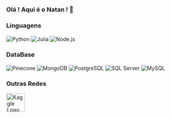 ### Olá ! Aqui é o Natan ! 👋


<div style="display: inline_block">

### Linguagens
<img align="center" alt="Python" src="https://img.shields.io/badge/Python-333333?style=for-the-badge&logo=python&logoColor=white">
<img align="center" alt="Julia" src="https://img.shields.io/badge/Julia-333333?style=for-the-badge&logo=julia&logoColor=white">
<img align="center" alt="Node.js" src="https://img.shields.io/badge/Node.js-333333?style=for-the-badge&logo=nodedotjs&logoColor=white">

### DataBase
<img align="center" alt="Pinecone" src="https://img.shields.io/badge/Pinecone-470093?style=for-the-badge&logo=pinecone&logoColor=white">
<img align="center" alt="MongoDB" src="https://img.shields.io/badge/MongoDB-470093?style=for-the-badge&logo=mongodb&logoColor=white">
<img align="center" alt="PostgreSQL" src="https://img.shields.io/badge/PostgreSQL-470093?style=for-the-badge&logo=postgresql&logoColor=white">
<img align="center" alt="SQL Server" src="https://img.shields.io/badge/SQL%20Server-470093?style=for-the-badge&logo=microsoftsqlserver&logoColor=white">
<img align="center" alt="MySQL" src="https://img.shields.io/badge/MySQL-470093?style=for-the-badge&logo=mysql&logoColor=white">

### Outras Redes
<a href="https://www.kaggle.com/na7ank">
  <img src="https://cdn.jsdelivr.net/gh/devicons/devicon@latest/icons/kaggle/kaggle-original-wordmark.svg" width="50px" alt="Kaggle Logo"/>
</a>

</div>
